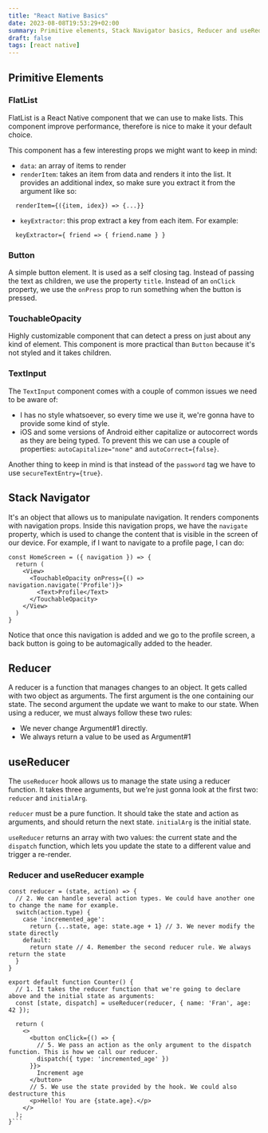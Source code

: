 ```yaml
---
title: "React Native Basics"
date: 2023-08-08T19:53:29+02:00
summary: Primitive elements, Stack Navigator basics, Reducer and useReducer.
draft: false
tags: [react native]
---
```


## Primitive Elements

### FlatList

FlatList is a React Native component that we can use to make lists. This component improve performance, therefore is nice to make it your default choice.

This component has a few interesting props we might want to keep in mind:
* `data`: an array of items to render
* `renderItem`: takes an item from data and renders it into the list. It provides an additional index, so make sure you extract it from the argument like so:
```
  renderItem={({item, idex}) => {...}}
```
* `keyExtractor`: this prop extract a key from each item. For example:
```
  keyExtractor={ friend => { friend.name } }
```

### Button

A simple button element. It is used as a self closing tag. Instead of passing the text as children, we use the property `title`. Instead of an `onClick` property, we use the `onPress` prop to run something when the button is pressed.

### TouchableOpacity

Highly customizable component that can detect a press on just about any kind of element. This component is more practical than `Button` because it's not styled and it takes children.

### TextInput

The `TextInput` component comes with a couple of common issues we need to be aware of:
* I has no style whatsoever, so every time we use it, we're gonna have to provide some kind of style.
* iOS and some versions of Android either capitalize or autocorrect words as they are being typed. To prevent this we can use a couple of properties: `autoCapitalize="none"` and `autoCorrect={false}`.

Another thing to keep in mind is that instead of the `password` tag we have to use `secureTextEntry={true}`.

## Stack Navigator

It's an object that allows us to manipulate navigation. It renders components with navigation props. Inside this navigation props, we have the `navigate` property, which is used to change the content that is visible in the screen of our device. For example, if I want to navigate to a profile page, I can do:
```
const HomeScreen = ({ navigation }) => {
  return (
    <View>
      <TouchableOpacity onPress={() => navigation.navigate('Profile')}>
        <Text>Profile</Text>
      </TouchableOpacity>
    </View>
  )
}
```
Notice that once this navigation is added and we go to the profile screen, a back button is going to be automagically added to the header.

## Reducer

A reducer is a function that manages changes to an object. It gets called with two object as arguments. The first argument is the one containing our state. The second argument the update we want to make to our state. When using a reducer, we must always follow these two rules:
* We never change Argument#1 directly.
* We always return a value to be used as Argument#1

## useReducer

The `useReducer` hook allows us to manage the state using a reducer function. It takes three arguments, but we're just gonna look at the first two: `reducer` and `initialArg`.

`reducer` must be a pure function. It should take the state and action as arguments, and should return the next state.
`initialArg` is the initial state.

`useReducer` returns an array with two values: the current state and the `dispatch` function, which lets you update the state to a different value and trigger a re-render.

### Reducer and useReducer example

```
const reducer = (state, action) => {
  // 2. We can handle several action types. We could have another one to change the name for example.
  switch(action.type) {
    case 'incremented_age':
      return {...state, age: state.age + 1} // 3. We never modify the state directly
    default:
      return state // 4. Remember the second reducer rule. We always return the state
  }
}

export default function Counter() {
  // 1. It takes the reducer function that we're going to declare above and the initial state as arguments:
  const [state, dispatch] = useReducer(reducer, { name: 'Fran', age: 42 });

  return (
    <>
      <button onClick={() => {
        // 5. We pass an action as the only argument to the dispatch function. This is how we call our reducer.
        dispatch({ type: 'incremented_age' })
      }}>
        Increment age
      </button>
      // 5. We use the state provided by the hook. We could also destructure this
      <p>Hello! You are {state.age}.</p>
    </>
  );
}```
